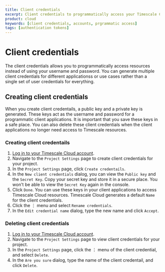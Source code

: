```yaml
---
title: Client credentials
excerpt: Client credentials to programmatically access your Timescale Cloud account
product: cloud
keywords: [client credentials, accounts, prgrammatic access]
tags: [authentication tokens]
---
```


# Client credentials

The client credentials allows you to programmatically access resources instead
of using your username and password. You can generate multiple client
credentials for different applicationss or use cases rather than a single set of
user credentials for everything.

## Creating client credentials

When you create client credentails, a public key and a private key is generated.
These keys act as the username and password for a programmatic client
applications. It is important that you save these keys in a safe place. You can
also delete these client credentials when the client applications no longer need
access to Timescale resources.

<Procedure>

### Creating client credentails

1.  [Log in to your Timescale Cloud account][cloud-login].
1.  Navigate to the `Project Settings` page to create client credentials for
    your project.
1.  In the `Project Settings` page, click `Create credentails`.
1.  In the `New client credentials` dialog, you can view the `Public key` and the
    `Secret Key`.
    Copy your secret key and store it in a secure place. You won't be able to
    view the `Secret Key` again in the console.
1.  Click `Done`.
    You can use these keys in your client applications to access Timescale Cloud
    resources.
    Timescale Cloud generates a default `Name` for the client credentials.
1.  Click the ⋮ menu and select `Rename credentials`.
1.  In the  `Edit credential name` dialog, type the new name and click `Accept`.

</Procedure>

### Deleting client credentials

<Procedure>

1.  [Log in to your Timescale Cloud account][cloud-login].
1.  Navigate to the `Project Settings` page to view client credentials for
    your project.
1.  In the `Project Settings` page, click the ⋮ menu of the client credential,
    and select `Delete`.
1.  In the `Are you sure` dialog, type the name of the client credentail, and
    click `Delete`.

</Procedure>

[cloud-login]: https://console.cloud.timescale.com/
